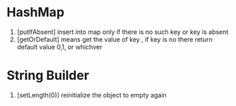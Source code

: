 # HashMap
1. [putIfAbsent] insert into map only if there is no such key or key is absent 
2. [getOrDefault] means get the value of key , if key is no there return default value 0,1, or whichver

# String Builder
1. [setLength(0)] reinitialize the object to empty again 

